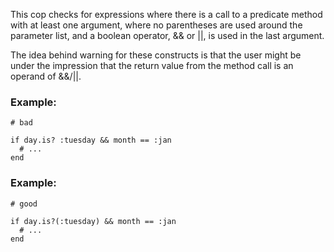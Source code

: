 This cop checks for expressions where there is a call to a predicate
method with at least one argument, where no parentheses are used around
the parameter list, and a boolean operator, && or ||, is used in the
last argument.

The idea behind warning for these constructs is that the user might
be under the impression that the return value from the method call is
an operand of &&/||.

### Example:

    # bad

    if day.is? :tuesday && month == :jan
      # ...
    end

### Example:

    # good

    if day.is?(:tuesday) && month == :jan
      # ...
    end